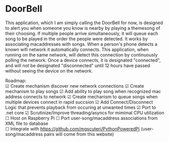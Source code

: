 # DoorBell

This application, which I am simply calling the DoorBell for now, is designed to alert you when someone you know is nearby by playing a themesong of their choosing. If multiple people arrive simultaneously, it will queue each song to be played in the order the people were detected. It works by associating macaddresses with songs.  When a person's phone detects a known wifi network it automatically connects. This application, when running on the same network, will detect this connection by continuously polling the network.  Once a device connects, it is designated "connected", and will not be designated "disconnected" until 12 hours have passed without seeing the device on the network.  

Roadmap:  
☑ Create mechanism discover new network connections
☑ Create mechanism to play songs
☑ Add ability to play song when recognized mac address connects to network
☑ Create mechanism to queue songs when multiple devices connect in rapid succsion
☑ Add Connect/Disconnect Logic that prevents playback from occuring at unwanted times
☑ Port to .net core
☑ Scrutinize/Improve threading/asyncs for mimimal CPU utilization
☐ Host on Raspberry Pi
☐ Port user-song/macaddress associations from XML file to database   
☐ Integrate with https://github.com/mgscuteri/PythonPoweredPi (user-song/macaddress pairs will come from this website)

